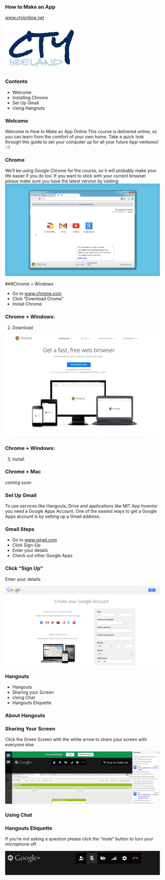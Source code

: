 ### How to Make an App
www.ctyionline.net

![logo](img/slides/s01img001.png "CTYI Logo")


### Contents

 - Welcome
 - Installing Chrome
 - Set Up Gmail
 - Using Hangouts


### Welcome
Welcome to How to Make an App Online
This course is delivered online, so you can learn from the comfort of your own home.
Take a quick look through this guide to set your computer up for all your future App-ventures! :-)

### Chrome
We’ll be using Google Chrome for the course, so it will probably make your life easier if you do too. 
If you want to stick with your current browser please make sure you have the latest version by visiting:
[](http://www.whatsmybrowser.org/)
![The Chrome Browser](img/slides/s01img002.png "Chrome Browser")

###Chrome + Windows

 - Go to www.chrome.com
 - Click  “Download Chome”
 - Install Chrome.


### Chrome + Windows: 

2) Download

![Click "Download Chrome"](img/slides/s01img003.png "Download Chrome")

### Chrome + Windows: 

3) Install

### Chrome + Mac
 _coming soon_

### Set Up Gmail

To use services like Hangouts, Drive and applications like MIT App Inventor you need a Google Apps Account. 
One of the easiest ways to get a Google Apps account is by setting up a Gmail address.

### Gmail Steps
 - Go to www.gmail.com
 - Click Sign-Up
 - Enter your details
 - Check out other Google Apps

### Click “Sign Up”

Enter your details

![Sign up for Google Apps](img/slides/s01img004.png "Sign up for a Google Account")

### Hangouts
 - Hangouts
 - Sharing your Screen
 - Using Chat
 - Hangouts Etiquette

### About Hangouts

### Sharing Your Screen

Click the Green Screen with the white arrow to share your screen with everyone else.

![Click the Green Screen with the white arrow](img/slides/s01img005.png "Click the Green Screen with the white arrow")

### Using Chat

### Hangouts Etiquette

If you’re not asking a question please click the “mute” button to turn your microphone off.

![Mute](img/slides/s01img006.png "Don't forget to mute when you're not speaking!")